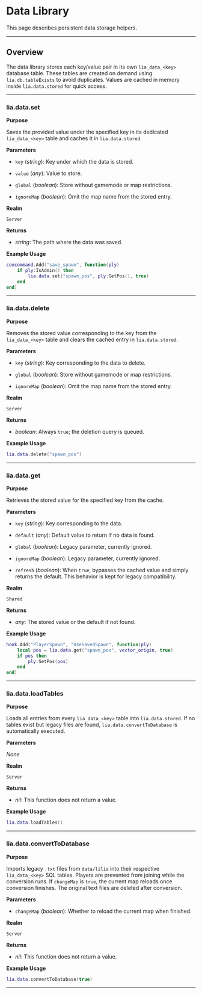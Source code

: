 # Data Library

This page describes persistent data storage helpers.

---

## Overview

The data library stores each key/value pair in its own `lia_data_<key>` database table. These tables are created on demand using `lia.db.tableExists` to avoid duplicates. Values are cached in memory inside `lia.data.stored` for quick access.

---

### lia.data.set

**Purpose**

Saves the provided value under the specified key in its dedicated `lia_data_<key>` table and caches it in `lia.data.stored`.

**Parameters**

* `key` (*string*): Key under which the data is stored.

* `value` (*any*): Value to store.

* `global` (*boolean*): Store without gamemode or map restrictions.

* `ignoreMap` (*boolean*): Omit the map name from the stored entry.

**Realm**

`Server`

**Returns**

* *string*: The path where the data was saved.

**Example Usage**

```lua
concommand.Add("save_spawn", function(ply)
    if ply:IsAdmin() then
        lia.data.set("spawn_pos", ply:GetPos(), true)
    end
end)
```

---

### lia.data.delete

**Purpose**

Removes the stored value corresponding to the key from the `lia_data_<key>` table and clears the cached entry in `lia.data.stored`.

**Parameters**

* `key` (*string*): Key corresponding to the data to delete.

* `global` (*boolean*): Store without gamemode or map restrictions.

* `ignoreMap` (*boolean*): Omit the map name from the stored entry.

**Realm**

`Server`

**Returns**

* *boolean*: Always `true`; the deletion query is queued.

**Example Usage**

```lua
lia.data.delete("spawn_pos")
```

---

### lia.data.get

**Purpose**

Retrieves the stored value for the specified key from the cache.

**Parameters**

* `key` (*string*): Key corresponding to the data.

* `default` (*any*): Default value to return if no data is found.

* `global` (*boolean*): Legacy parameter, currently ignored.

* `ignoreMap` (*boolean*): Legacy parameter, currently ignored.

* `refresh` (*boolean*): When `true`, bypasses the cached value and simply
  returns the default. This behavior is kept for legacy compatibility.

**Realm**

`Shared`

**Returns**

* *any*: The stored value or the default if not found.

**Example Usage**

```lua
hook.Add("PlayerSpawn", "UseSavedSpawn", function(ply)
    local pos = lia.data.get("spawn_pos", vector_origin, true)
    if pos then
        ply:SetPos(pos)
    end
end)
```

---

### lia.data.loadTables

**Purpose**

Loads all entries from every `lia_data_<key>` table into `lia.data.stored`. If no tables exist but legacy files are found, `lia.data.convertToDatabase` is automatically executed.

**Parameters**

*None*

**Realm**

`Server`

**Returns**

* *nil*: This function does not return a value.

**Example Usage**

```lua
lia.data.loadTables()
```

---

### lia.data.convertToDatabase

**Purpose**

Imports legacy `.txt` files from `data/lilia` into their respective `lia_data_<key>` SQL tables. Players are prevented from joining while the conversion runs. If `changeMap` is `true`, the current map reloads once conversion finishes. The original text files are deleted after conversion.

**Parameters**

* `changeMap` (*boolean*): Whether to reload the current map when finished.

**Realm**

`Server`

**Returns**

* *nil*: This function does not return a value.

**Example Usage**

```lua
lia.data.convertToDatabase(true)
```

---
